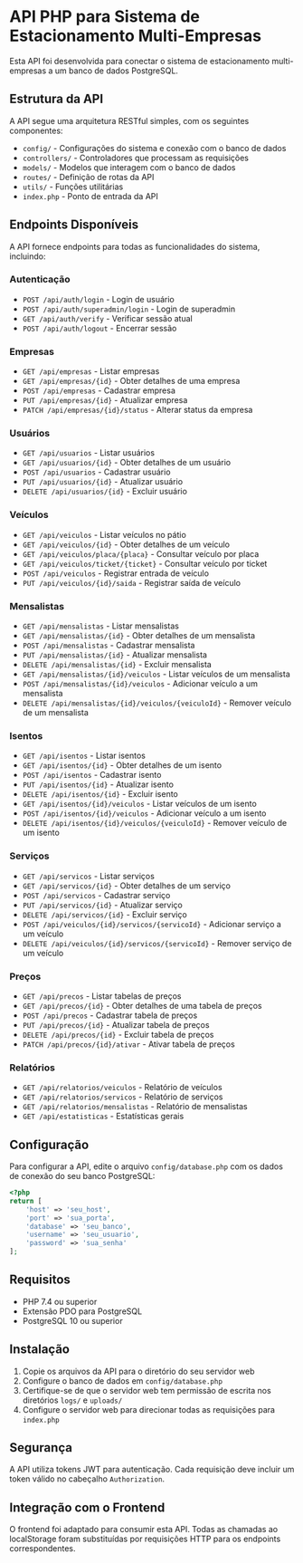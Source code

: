 # API PHP para Sistema de Estacionamento Multi-Empresas

Esta API foi desenvolvida para conectar o sistema de estacionamento multi-empresas a um banco de dados PostgreSQL.

## Estrutura da API

A API segue uma arquitetura RESTful simples, com os seguintes componentes:

- `config/` - Configurações do sistema e conexão com o banco de dados
- `controllers/` - Controladores que processam as requisições
- `models/` - Modelos que interagem com o banco de dados
- `routes/` - Definição de rotas da API
- `utils/` - Funções utilitárias
- `index.php` - Ponto de entrada da API

## Endpoints Disponíveis

A API fornece endpoints para todas as funcionalidades do sistema, incluindo:

### Autenticação
- `POST /api/auth/login` - Login de usuário
- `POST /api/auth/superadmin/login` - Login de superadmin
- `GET /api/auth/verify` - Verificar sessão atual
- `POST /api/auth/logout` - Encerrar sessão

### Empresas
- `GET /api/empresas` - Listar empresas
- `GET /api/empresas/{id}` - Obter detalhes de uma empresa
- `POST /api/empresas` - Cadastrar empresa
- `PUT /api/empresas/{id}` - Atualizar empresa
- `PATCH /api/empresas/{id}/status` - Alterar status da empresa

### Usuários
- `GET /api/usuarios` - Listar usuários
- `GET /api/usuarios/{id}` - Obter detalhes de um usuário
- `POST /api/usuarios` - Cadastrar usuário
- `PUT /api/usuarios/{id}` - Atualizar usuário
- `DELETE /api/usuarios/{id}` - Excluir usuário

### Veículos
- `GET /api/veiculos` - Listar veículos no pátio
- `GET /api/veiculos/{id}` - Obter detalhes de um veículo
- `GET /api/veiculos/placa/{placa}` - Consultar veículo por placa
- `GET /api/veiculos/ticket/{ticket}` - Consultar veículo por ticket
- `POST /api/veiculos` - Registrar entrada de veículo
- `PUT /api/veiculos/{id}/saida` - Registrar saída de veículo

### Mensalistas
- `GET /api/mensalistas` - Listar mensalistas
- `GET /api/mensalistas/{id}` - Obter detalhes de um mensalista
- `POST /api/mensalistas` - Cadastrar mensalista
- `PUT /api/mensalistas/{id}` - Atualizar mensalista
- `DELETE /api/mensalistas/{id}` - Excluir mensalista
- `GET /api/mensalistas/{id}/veiculos` - Listar veículos de um mensalista
- `POST /api/mensalistas/{id}/veiculos` - Adicionar veículo a um mensalista
- `DELETE /api/mensalistas/{id}/veiculos/{veiculoId}` - Remover veículo de um mensalista

### Isentos
- `GET /api/isentos` - Listar isentos
- `GET /api/isentos/{id}` - Obter detalhes de um isento
- `POST /api/isentos` - Cadastrar isento
- `PUT /api/isentos/{id}` - Atualizar isento
- `DELETE /api/isentos/{id}` - Excluir isento
- `GET /api/isentos/{id}/veiculos` - Listar veículos de um isento
- `POST /api/isentos/{id}/veiculos` - Adicionar veículo a um isento
- `DELETE /api/isentos/{id}/veiculos/{veiculoId}` - Remover veículo de um isento

### Serviços
- `GET /api/servicos` - Listar serviços
- `GET /api/servicos/{id}` - Obter detalhes de um serviço
- `POST /api/servicos` - Cadastrar serviço
- `PUT /api/servicos/{id}` - Atualizar serviço
- `DELETE /api/servicos/{id}` - Excluir serviço
- `POST /api/veiculos/{id}/servicos/{servicoId}` - Adicionar serviço a um veículo
- `DELETE /api/veiculos/{id}/servicos/{servicoId}` - Remover serviço de um veículo

### Preços
- `GET /api/precos` - Listar tabelas de preços
- `GET /api/precos/{id}` - Obter detalhes de uma tabela de preços
- `POST /api/precos` - Cadastrar tabela de preços
- `PUT /api/precos/{id}` - Atualizar tabela de preços
- `DELETE /api/precos/{id}` - Excluir tabela de preços
- `PATCH /api/precos/{id}/ativar` - Ativar tabela de preços

### Relatórios
- `GET /api/relatorios/veiculos` - Relatório de veículos
- `GET /api/relatorios/servicos` - Relatório de serviços
- `GET /api/relatorios/mensalistas` - Relatório de mensalistas
- `GET /api/estatisticas` - Estatísticas gerais

## Configuração

Para configurar a API, edite o arquivo `config/database.php` com os dados de conexão do seu banco PostgreSQL:

```php
<?php
return [
    'host' => 'seu_host',
    'port' => 'sua_porta',
    'database' => 'seu_banco',
    'username' => 'seu_usuario',
    'password' => 'sua_senha'
];
```

## Requisitos

- PHP 7.4 ou superior
- Extensão PDO para PostgreSQL
- PostgreSQL 10 ou superior

## Instalação

1. Copie os arquivos da API para o diretório do seu servidor web
2. Configure o banco de dados em `config/database.php`
3. Certifique-se de que o servidor web tem permissão de escrita nos diretórios `logs/` e `uploads/`
4. Configure o servidor web para direcionar todas as requisições para `index.php`

## Segurança

A API utiliza tokens JWT para autenticação. Cada requisição deve incluir um token válido no cabeçalho `Authorization`.

## Integração com o Frontend

O frontend foi adaptado para consumir esta API. Todas as chamadas ao localStorage foram substituídas por requisições HTTP para os endpoints correspondentes.
